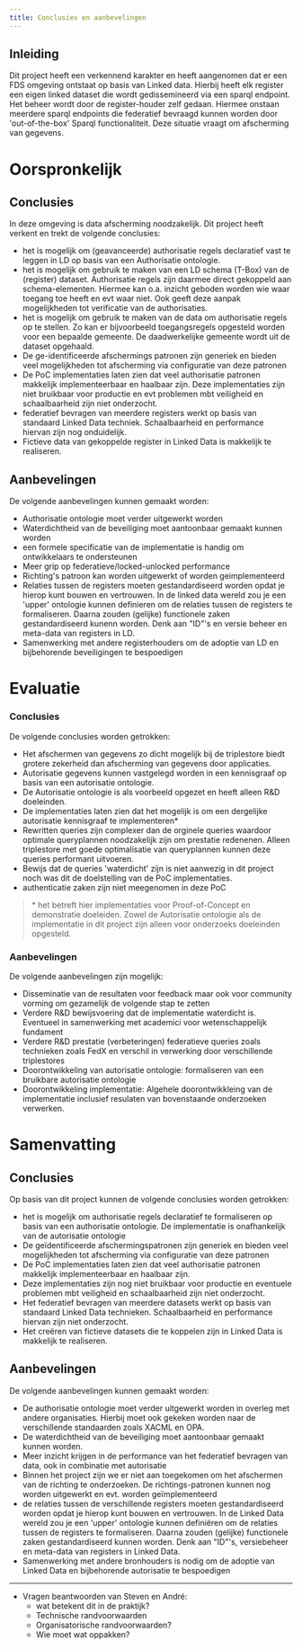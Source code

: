 ```yaml
---
title: Conclusies en aanbevelingen
---
```

## Inleiding

Dit project heeft een verkennend karakter en heeft aangenomen dat er een FDS omgeving ontstaat op
basis van Linked data. Hierbij heeft elk register een eigen linked dataset die wordt gedissemineerd
via een sparql endpoint. Het beheer wordt door de register-houder zelf gedaan. Hiermee onstaan
meerdere sparql endpoints die federatief bevraagd kunnen worden door 'out-of-the-box' Sparql
functionaliteit. Deze situatie vraagt om afscherming van gegevens.

# Oorspronkelijk

## Conclusies

In deze omgeving is data afscherming noodzakelijk. Dit project heeft verkent en trekt de volgende
conclusies:

-  het is mogelijk om (geavanceerde) authorisatie regels declaratief vast te leggen in LD op basis
  van een Authorisatie ontologie.
-  het is mogelijk om gebruik te maken van een LD schema (T-Box) van de (register) dataset.
  Authorisatie regels zijn daarmee direct gekoppeld aan schema-elementen. Hiermee kan o.a. inzicht
  geboden worden wie waar toegang toe heeft en evt waar niet. Ook geeft deze aanpak mogelijkheden
  tot verificatie van de authorisaties.                      
-  het is mogelijk om gebruik te maken van de data om authorisatie regels op te stellen. Zo kan er
  bijvoorbeeld toegangsregels opgesteld worden voor een bepaalde gemeente. De daadwerkelijke
  gemeente wordt uit de dataset opgehaald.
-  De ge-identificeerde afschermings patronen zijn generiek en bieden veel mogelijkheden tot
  afscherming via configuratie van deze patronen
-  De PoC implementaties laten zien dat veel authorisatie patronen makkelijk implementeerbaar en
  haalbaar zijn. Deze implementaties zijn niet bruikbaar voor productie en evt problemen mbt
  veiligheid en schaalbaarheid zijn niet onderzocht.
-  federatief bevragen van meerdere registers werkt op basis van standaard Linked Data techniek.
  Schaalbaarheid en performance hiervan zijn nog onduidelijk.
-  Fictieve data van gekoppelde register in Linked Data is makkelijk te realiseren. 

## Aanbevelingen

De volgende aanbevelingen kunnen gemaakt worden:

-  Authorisatie ontologie moet verder uitgewerkt worden
-  Waterdichtheid van de beveiliging moet aantoonbaar gemaakt kunnen worden
-  een formele specificatie van de implementatie is handig om ontwikkelaars te ondersteunen
-  Meer grip op federatieve/locked-unlocked performance   
-  Richting's patroon kan worden uitgewerkt of worden geimplementeerd
-  Relaties tussen de registers moeten gestandardiseerd worden opdat je hierop kunt bouwen en
  vertrouwen. In de linked data wereld zou je een 'upper' ontologie kunnen definieren om de relaties
  tussen de registers te formaliseren. Daarna zouden (gelijke) functionele zaken gestandardiseerd
  kunenn worden. Denk aan "ID"'s en versie beheer en meta-data van registers in LD.
-  Samenwerking met andere registerhouders om de adoptie van LD en bijbehorende beveiligingen te
  bespoedigen

# Evaluatie

### Conclusies

De volgende conclusies worden getrokken:

- Het afschermen van gegevens zo dicht mogelijk bij de triplestore biedt grotere zekerheid dan
  afscherming van gegevens door applicaties. 
- Autorisatie gegevens kunnen vastgelegd worden in een kennisgraaf op basis van een autorisatie
  ontologie.
- De Autorisatie ontologie is als voorbeeld opgezet en heeft alleen R&D  doeleinden.
- De implementaties laten zien dat het mogelijk is om een dergelijke autorisatie kennisgraaf te
  implementeren*
- Rewritten queries zijn complexer dan de orginele queries waardoor optimale queryplannen
  noodzakelijk zijn om prestatie redenenen. Alleen triplestore met goede optimalisatie van
  queryplannen kunnen deze queries performant uitvoeren.
- Bewijs dat de queries 'waterdicht' zijn is niet aanwezig in dit project noch was dit de
  doelstelling van de PoC implementaties.
- authenticatie zaken zijn niet meegenomen in deze PoC


> \* het betreft hier implementaties voor Proof-of-Concept en demonstratie doeleiden. Zowel de
  Autorisatie ontologie als de implementatie in dit project zijn alleen voor onderzoeks doeleinden
  opgesteld.


### Aanbevelingen

De volgende aanbevelingen zijn mogelijk: 

- Disseminatie van de resultaten voor feedback maar ook voor community vorming om gezamelijk de
  volgende stap te zetten
- Verdere R&D bewijsvoering dat de implementatie waterdicht is. Eventueel in samenwerking met
  academici voor wetenschappelijk fundament
- Verdere R&D prestatie (verbeteringen) federatieve queries zoals technieken zoals FedX en verschil
  in verwerking door verschillende triplestores
- Doorontwikkeling van autorisatie ontologie:  formaliseren van een bruikbare autorisatie ontologie
- Doorontwikkeling implementatie:  Algehele doorontwikkleing van de implementatie inclusief
  resulaten van bovenstaande onderzoeken verwerken. 

# Samenvatting

## Conclusies

Op basis van dit project kunnen de volgende conclusies worden getrokken:

* het is mogelijk om authorisatie regels declaratief te formaliseren op basis van een authorisatie ontologie. De implementatie is onafhankelijk van de autorisatie ontologie
* De geïdentificeerde afschermingspatronen zijn generiek en bieden veel mogelijkheden tot afscherming via configuratie van deze patronen
* De PoC implementaties laten zien dat veel authorisatie patronen makkelijk implementeerbaar en haalbaar zijn. 
* Deze implementaties zijn nog niet bruikbaar voor productie en eventuele problemen mbt veiligheid en schaalbaarheid zijn niet onderzocht.
* Het federatief bevragen van meerdere datasets werkt op basis van standaard Linked Data technieken. Schaalbaarheid en performance hiervan zijn niet onderzocht.
* Het creëren van fictieve datasets die te koppelen zijn in Linked Data is makkelijk te realiseren. 

## Aanbevelingen

De volgende aanbevelingen kunnen gemaakt worden:

* De authorisatie ontologie moet verder uitgewerkt worden in overleg met andere organisaties. Hierbij moet ook gekeken worden naar de verschillende standaarden zoals XACML en OPA.
* De waterdichtheid van de beveiliging moet aantoonbaar gemaakt kunnen worden.
* Meer inzicht krijgen in de performance van het federatief bevragen van data, ook in combinatie met  autorisatie
* Binnen het project zijn we er niet aan toegekomen om het afschermen van de richting te onderzoeken. De richtings-patronen kunnen nog worden uitgewerkt en evt. worden geïmplementeerd
* de relaties tussen de verschillende registers moeten gestandardiseerd worden opdat je hierop kunt bouwen en vertrouwen. In de Linked Data wereld zou je een 'upper' ontologie kunnen definiëren om de relaties tussen de registers te formaliseren. Daarna zouden (gelijke) functionele zaken gestandardiseerd kunnen worden. Denk aan "ID"'s, versiebeheer en meta-data van registers in Linked Data.
* Samenwerking met andere bronhouders is nodig om de adoptie van Linked Data en bijbehorende autorisatie te bespoedigen


----

- Vragen beantwoorden van Steven en André:
    -  wat betekent dit in de praktijk?
    -  Technische randvoorwaarden
    -  Organisatorische randvoorwaarden?
    -  Wie moet wat oppakken?